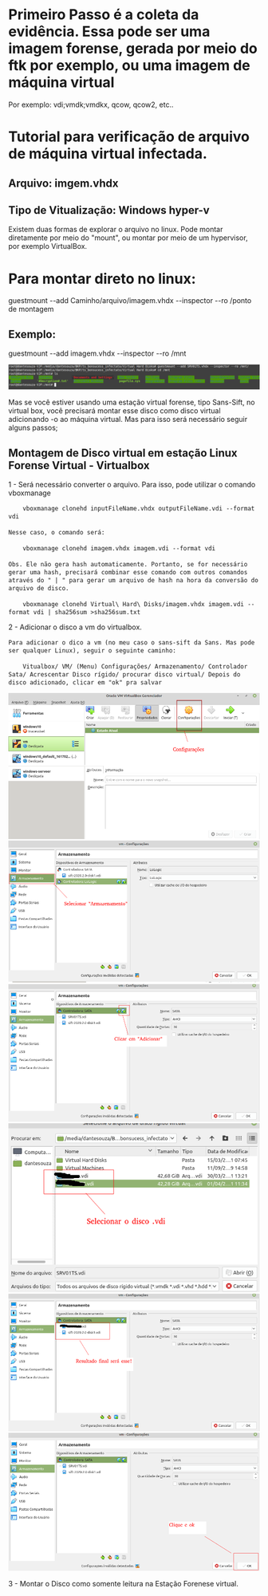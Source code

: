 # Primeiro Passo é a coleta da evidência. Essa pode ser uma imagem forense, gerada por meio do ftk por exemplo, ou uma imagem de máquina virtual

Por exemplo: vdi;vmdk;vmdkx, qcow, qcow2, etc..

# Tutorial para verificação de arquivo de máquina virtual infectada.

## Arquivo: imgem.vhdx
## Tipo de Vitualização: Windows hyper-v

Existem duas formas de explorar o arquivo no linux. Pode montar diretamente por meio do "mount", ou montar por meio de um hypervisor, por exemplo VirtualBox.

# Para montar direto no linux:
 guestmount --add Caminho/arquivo/imagem.vhdx --inspector --ro /ponto de montagem

## Exemplo:
 guestmount --add imagem.vhdx --inspector --ro /mnt

<img src="captura.png">

Mas se você estiver usando uma estação virtual forense, tipo Sans-Sift, no virtual box,  você precisará montar esse disco como disco virtual adicionando -o ao máquina virtual. Mas para isso será necessário seguir alguns passos;

## Montagem de Disco virtual em estação Linux Forense Virtual - Virtualbox

1 - Será necessário converter o arquivo. Para isso, pode utilizar o comando vboxmanage

        vboxmanage clonehd inputFileName.vhdx outputFileName.vdi --format vdi

    Nesse caso, o comando será:

        vboxmanage clonehd imagem.vhdx imagem.vdi --format vdi

    Obs. Ele não gera hash automaticamente. Portanto, se for necessário gerar uma hash, precisará combinar esse comando com outros comandos através do " | " para gerar um arquivo de hash na hora da conversão do arquivo de disco.

        vboxmanage clonehd Virtual\ Hard\ Disks/imagem.vhdx imagem.vdi --format vdi | sha256sum >sha256sum.txt

2 - Adicionar o disco a vm do virtualbox.

    Para adicionar o dico a vm (no meu caso o sans-sift da Sans. Mas pode ser qualquer Linux), seguir o seguinte caminho:

        Vitualbox/ VM/ (Menu) Configurações/ Armazenamento/ Controlador Sata/ Acrescentar Disco rígido/ procurar disco virtual/ Depois do disco adicionado, clicar em "ok" pra salvar

<img src="virtualbox2.2.png">
<img src="virtualbox2.1.png">
<img src="virtualbox2.3.png">
<img src="virtualbox2.4.png">
<img src="virtualbox2.5.png">
<img src="virtualbox2.6.png">

3 - Montar o Disco como somente leitura na Estação Forenese virtual.



        









